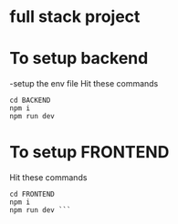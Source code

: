 # full stack project 

# To setup backend 

-setup the env file 
Hit these commands 
```
cd BACKEND
npm i 
npm run dev 
```


# To setup FRONTEND 


Hit these commands 

```
cd FRONTEND
npm i 
npm run dev ```

